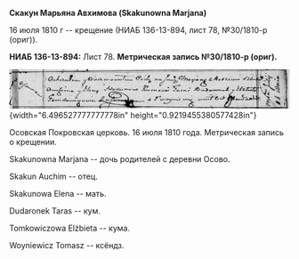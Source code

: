 **Скакун Марьяна Авхимова (Skakunowna Marjana)**

16 июля 1810 г -- крещение (НИАБ 136-13-894, лист 78, №30/1810-р
(ориг)).

**НИАБ 136-13-894:** Лист 78. **Метрическая запись №30/1810-р (ориг).**

![](./media/9836afc6a76378074e6344f5e38c180fa75f2559.png){width="6.496527777777778in"
height="0.9219455380577428in"}

Осовская Покровская церковь. 16 июля 1810 года. Метрическая запись о
крещении.

Skakunowna Marjana -- дочь родителей с деревни Осовo.

Skakun Auchim -- отец.

Skakunowa Elena -- мать.

Dudaronek Taras -- кум.

Tomkowiczowa Elżbieta -- кума.

Woyniewicz Tomasz -- ксёндз.
